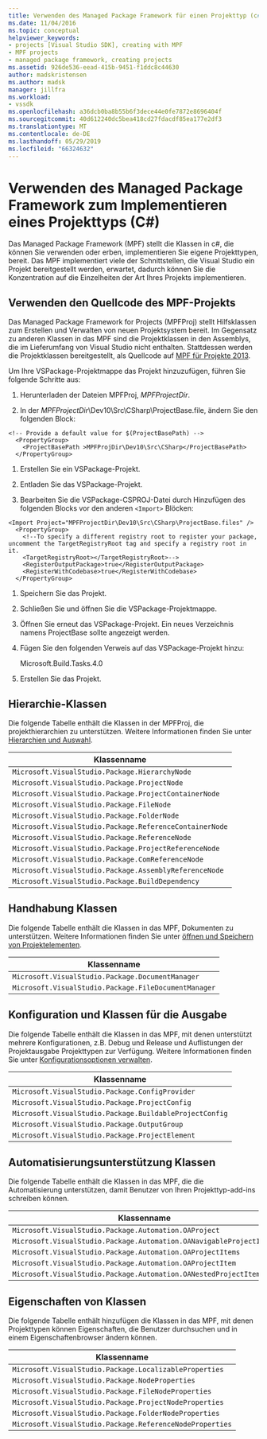 ```yaml
---
title: Verwenden des Managed Package Framework für einen Projekttyp (c#) | Microsoft-Dokumentation
ms.date: 11/04/2016
ms.topic: conceptual
helpviewer_keywords:
- projects [Visual Studio SDK], creating with MPF
- MPF projects
- managed package framework, creating projects
ms.assetid: 926de536-eead-415b-9451-f1ddc8c44630
author: madskristensen
ms.author: madsk
manager: jillfra
ms.workload:
- vssdk
ms.openlocfilehash: a36dcb0ba8b55b6f3dece44e0fe7872e8696404f
ms.sourcegitcommit: 40d612240dc5bea418cd27fdacdf85ea177e2df3
ms.translationtype: MT
ms.contentlocale: de-DE
ms.lasthandoff: 05/29/2019
ms.locfileid: "66324632"
---
```

# <a name="using-the-managed-package-framework-to-implement-a-project-type-c"></a>Verwenden des Managed Package Framework zum Implementieren eines Projekttyps (C#)
Das Managed Package Framework (MPF) stellt die Klassen in c#, die können Sie verwenden oder erben, implementieren Sie eigene Projekttypen, bereit. Das MPF implementiert viele der Schnittstellen, die Visual Studio ein Projekt bereitgestellt werden, erwartet, dadurch können Sie die Konzentration auf die Einzelheiten der Art Ihres Projekts implementieren.

## <a name="using-the-mpf-project-source-code"></a>Verwenden den Quellcode des MPF-Projekts
 Das Managed Package Framework for Projects (MPFProj) stellt Hilfsklassen zum Erstellen und Verwalten von neuen Projektsystem bereit. Im Gegensatz zu anderen Klassen in das MPF sind die Projektklassen in den Assemblys, die im Lieferumfang von Visual Studio nicht enthalten. Stattdessen werden die Projektklassen bereitgestellt, als Quellcode auf [MPF für Projekte 2013](https://github.com/tunnelvisionlabs/MPFProj10).

 Um Ihre VSPackage-Projektmappe das Projekt hinzuzufügen, führen Sie folgende Schritte aus:

1. Herunterladen der Dateien MPFProj, *MPFProjectDir*.

2. In der *MPFProjectDir*\Dev10\Src\CSharp\ProjectBase.file, ändern Sie den folgenden Block:

```
<!-- Provide a default value for $(ProjectBasePath) -->
  <PropertyGroup>
    <ProjectBasePath >MPFProjDir\Dev10\Src\CSharp</ProjectBasePath>
  </PropertyGroup>
```

1. Erstellen Sie ein VSPackage-Projekt.

2. Entladen Sie das VSPackage-Projekt.

3. Bearbeiten Sie die VSPackage-CSPROJ-Datei durch Hinzufügen des folgenden Blocks vor den anderen `<Import>` Blöcken:

```
<Import Project="MPFProjectDir\Dev10\Src\CSharp\ProjectBase.files" />
  <PropertyGroup>
    <!--To specify a different registry root to register your package, uncomment the TargetRegistryRoot tag and specify a registry root in it.
    <TargetRegistryRoot></TargetRegistryRoot>-->
    <RegisterOutputPackage>true</RegisterOutputPackage>
    <RegisterWithCodebase>true</RegisterWithCodebase>
  </PropertyGroup>
```

1. Speichern Sie das Projekt.

2. Schließen Sie und öffnen Sie die VSPackage-Projektmappe.

3. Öffnen Sie erneut das VSPackage-Projekt. Ein neues Verzeichnis namens ProjectBase sollte angezeigt werden.

4. Fügen Sie den folgenden Verweis auf das VSPackage-Projekt hinzu:

     Microsoft.Build.Tasks.4.0

5. Erstellen Sie das Projekt.

## <a name="hierarchy-classes"></a>Hierarchie-Klassen
 Die folgende Tabelle enthält die Klassen in der MPFProj, die projekthierarchien zu unterstützen. Weitere Informationen finden Sie unter [Hierarchien und Auswahl](../../extensibility/internals/hierarchies-and-selection.md).

|Klassenname|
|----------------|
|`Microsoft.VisualStudio.Package.HierarchyNode`|
|`Microsoft.VisualStudio.Package.ProjectNode`|
|`Microsoft.VisualStudio.Package.ProjectContainerNode`|
|`Microsoft.VisualStudio.Package.FileNode`|
|`Microsoft.VisualStudio.Package.FolderNode`|
|`Microsoft.VisualStudio.Package.ReferenceContainerNode`|
|`Microsoft.VisualStudio.Package.ReferenceNode`|
|`Microsoft.VisualStudio.Package.ProjectReferenceNode`|
|`Microsoft.VisualStudio.Package.ComReferenceNode`|
|`Microsoft.VisualStudio.Package.AssemblyReferenceNode`|
|`Microsoft.VisualStudio.Package.BuildDependency`|

## <a name="document-handling-classes"></a>Handhabung Klassen
 Die folgende Tabelle enthält die Klassen in das MPF, Dokumenten zu unterstützen. Weitere Informationen finden Sie unter [öffnen und Speichern von Projektelementen](../../extensibility/internals/opening-and-saving-project-items.md).

|Klassenname|
|----------------|
|`Microsoft.VisualStudio.Package.DocumentManager`|
|`Microsoft.VisualStudio.Package.FileDocumentManager`|

## <a name="configuration-and-output-classes"></a>Konfiguration und Klassen für die Ausgabe
 Die folgende Tabelle enthält die Klassen in das MPF, mit denen unterstützt mehrere Konfigurationen, z.B. Debug und Release und Auflistungen der Projektausgabe Projekttypen zur Verfügung. Weitere Informationen finden Sie unter [Konfigurationsoptionen verwalten](../../extensibility/internals/managing-configuration-options.md).

|Klassenname|
|----------------|
|`Microsoft.VisualStudio.Package.ConfigProvider`|
|`Microsoft.VisualStudio.Package.ProjectConfig`|
|`Microsoft.VisualStudio.Package.BuildableProjectConfig`|
|`Microsoft.VisualStudio.Package.OutputGroup`|
|`Microsoft.VisualStudio.Package.ProjectElement`|

## <a name="automation-support-classes"></a>Automatisierungsunterstützung Klassen
 Die folgende Tabelle enthält die Klassen in das MPF, die die Automatisierung unterstützen, damit Benutzer von Ihren Projekttyp-add-ins schreiben können.

|Klassenname|
|----------------|
|`Microsoft.VisualStudio.Package.Automation.OAProject`|
|`Microsoft.VisualStudio.Package.Automation.OANavigableProjectItems`|
|`Microsoft.VisualStudio.Package.Automation.OAProjectItems`|
|`Microsoft.VisualStudio.Package.Automation.OAProjectItem`|
|`Microsoft.VisualStudio.Package.Automation.OANestedProjectItem`|

## <a name="properties-classes"></a>Eigenschaften von Klassen
 Die folgende Tabelle enthält hinzufügen die Klassen in das MPF, mit denen Projekttypen können Eigenschaften, die Benutzer durchsuchen und in einem Eigenschaftenbrowser ändern können.

|Klassenname|
|----------------|
|`Microsoft.VisualStudio.Package.LocalizableProperties`|
|`Microsoft.VisualStudio.Package.NodeProperties`|
|`Microsoft.VisualStudio.Package.FileNodeProperties`|
|`Microsoft.VisualStudio.Package.ProjectNodeProperties`|
|`Microsoft.VisualStudio.Package.FolderNodeProperties`|
|`Microsoft.VisualStudio.Package.ReferenceNodeProperties`|